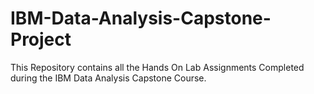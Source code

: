 # IBM-Data-Analysis-Capstone-Project
This Repository contains all the Hands On Lab Assignments Completed during the IBM Data Analysis Capstone Course.
